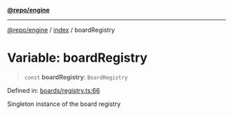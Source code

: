 [**@repo/engine**](../../README.md)

***

[@repo/engine](../../modules.md) / [index](../README.md) / boardRegistry

# Variable: boardRegistry

> `const` **boardRegistry**: `BoardRegistry`

Defined in: [boards/registry.ts:66](https://github.com/alexqguo/drinking-board-game-v3/blob/9ddda8d861e3b4d27c5ea796edff73f427a6ace0/packages/engine/src/boards/registry.ts#L66)

Singleton instance of the board registry
